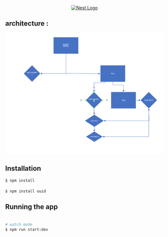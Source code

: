 <p align="center">
  <a href="http://nestjs.com/" target="blank"><img src="https://nestjs.com/img/logo-small.svg" width="200" alt="Nest Logo" /></a>
</p>


## architecture : 
![alt text](image-1.png)


## Installation

```bash
$ npm install   

$ npm install uuid
```

## Running the app

```bash

# watch mode
$ npm run start:dev



```